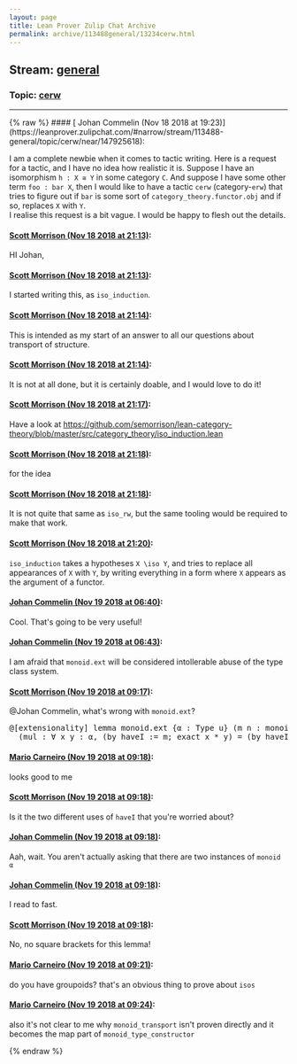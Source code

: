 ```yaml
---
layout: page
title: Lean Prover Zulip Chat Archive 
permalink: archive/113488general/13234cerw.html
---
```


## Stream: [general](https://leanprover-community.github.io/archive/113488general/index.html)
### Topic: [cerw](https://leanprover-community.github.io/archive/113488general/13234cerw.html)

---

<base href="https://leanprover.zulipchat.com">
{% raw %}
#### [ Johan Commelin (Nov 18 2018 at 19:23)](https://leanprover.zulipchat.com/#narrow/stream/113488-general/topic/cerw/near/147925618):
<p>I am a complete newbie when it comes to tactic writing. Here is a request for a tactic, and I have no idea how realistic it is. Suppose I have an isomorphism <code>h : X ≅ Y</code> in some category <code>C</code>. And suppose I have some other term <code>foo : bar X</code>, then I would like to have a tactic <code>cerw</code> (category-<code>erw</code>) that tries to figure out if <code>bar</code> is some sort of <code>category_theory.functor.obj</code> and if so, replaces <code>X</code> with <code>Y</code>.<br>
I realise this request is a bit vague. I would be happy to flesh out the details.</p>

#### [ Scott Morrison (Nov 18 2018 at 21:13)](https://leanprover.zulipchat.com/#narrow/stream/113488-general/topic/cerw/near/147929231):
<p>HI Johan,</p>

#### [ Scott Morrison (Nov 18 2018 at 21:13)](https://leanprover.zulipchat.com/#narrow/stream/113488-general/topic/cerw/near/147929239):
<p>I started writing this, as <code>iso_induction</code>.</p>

#### [ Scott Morrison (Nov 18 2018 at 21:14)](https://leanprover.zulipchat.com/#narrow/stream/113488-general/topic/cerw/near/147929248):
<p>This is intended as my start of an answer to all our questions about transport of structure.</p>

#### [ Scott Morrison (Nov 18 2018 at 21:14)](https://leanprover.zulipchat.com/#narrow/stream/113488-general/topic/cerw/near/147929296):
<p>It is not at all done, but it is certainly doable, and I would love to do it!</p>

#### [ Scott Morrison (Nov 18 2018 at 21:17)](https://leanprover.zulipchat.com/#narrow/stream/113488-general/topic/cerw/near/147929420):
<p>Have a look at <a href="https://github.com/semorrison/lean-category-theory/blob/master/src/category_theory/iso_induction.lean" target="_blank" title="https://github.com/semorrison/lean-category-theory/blob/master/src/category_theory/iso_induction.lean">https://github.com/semorrison/lean-category-theory/blob/master/src/category_theory/iso_induction.lean</a></p>

#### [ Scott Morrison (Nov 18 2018 at 21:18)](https://leanprover.zulipchat.com/#narrow/stream/113488-general/topic/cerw/near/147929421):
<p>for the idea</p>

#### [ Scott Morrison (Nov 18 2018 at 21:18)](https://leanprover.zulipchat.com/#narrow/stream/113488-general/topic/cerw/near/147929468):
<p>It is not quite that same as <code>iso_rw</code>, but the same tooling would be required to make that work.</p>

#### [ Scott Morrison (Nov 18 2018 at 21:20)](https://leanprover.zulipchat.com/#narrow/stream/113488-general/topic/cerw/near/147929531):
<p><code>iso_induction</code> takes a hypotheses <code>X \iso Y</code>, and tries to replace all appearances of <code>X</code> with <code>Y</code>, by writing everything in a form where <code>X</code> appears as the argument of a functor.</p>

#### [ Johan Commelin (Nov 19 2018 at 06:40)](https://leanprover.zulipchat.com/#narrow/stream/113488-general/topic/cerw/near/147946598):
<p>Cool. That's going to be very useful!</p>

#### [ Johan Commelin (Nov 19 2018 at 06:43)](https://leanprover.zulipchat.com/#narrow/stream/113488-general/topic/cerw/near/147946650):
<p>I am afraid that <code>monoid.ext</code> will be considered intollerable abuse of the type class system.</p>

#### [ Scott Morrison (Nov 19 2018 at 09:17)](https://leanprover.zulipchat.com/#narrow/stream/113488-general/topic/cerw/near/147951652):
<p><span class="user-mention" data-user-id="112680">@Johan Commelin</span>, what's wrong with <code>monoid.ext</code>?</p>
<div class="codehilite"><pre><span></span>@[extensionality] lemma monoid.ext {α : Type u} (m n : monoid α)
  (mul : ∀ x y : α, (by haveI := m; exact x * y) = (by haveI := n; exact x * y)) : m = n :=
</pre></div>

#### [ Mario Carneiro (Nov 19 2018 at 09:18)](https://leanprover.zulipchat.com/#narrow/stream/113488-general/topic/cerw/near/147951699):
<p>looks good to me</p>

#### [ Scott Morrison (Nov 19 2018 at 09:18)](https://leanprover.zulipchat.com/#narrow/stream/113488-general/topic/cerw/near/147951701):
<p>Is it the two different uses of <code>haveI</code> that you're worried about?</p>

#### [ Johan Commelin (Nov 19 2018 at 09:18)](https://leanprover.zulipchat.com/#narrow/stream/113488-general/topic/cerw/near/147951704):
<p>Aah, wait. You aren't actually asking that there are two instances of <code>monoid α</code></p>

#### [ Johan Commelin (Nov 19 2018 at 09:18)](https://leanprover.zulipchat.com/#narrow/stream/113488-general/topic/cerw/near/147951707):
<p>I read to fast.</p>

#### [ Scott Morrison (Nov 19 2018 at 09:18)](https://leanprover.zulipchat.com/#narrow/stream/113488-general/topic/cerw/near/147951709):
<p>No, no square brackets for this lemma!</p>

#### [ Mario Carneiro (Nov 19 2018 at 09:21)](https://leanprover.zulipchat.com/#narrow/stream/113488-general/topic/cerw/near/147951792):
<p>do you have groupoids? that's an obvious thing to prove about <code>isos</code></p>

#### [ Mario Carneiro (Nov 19 2018 at 09:24)](https://leanprover.zulipchat.com/#narrow/stream/113488-general/topic/cerw/near/147951911):
<p>also it's not clear to me why <code>monoid_transport</code> isn't proven directly and it becomes the map part of <code>monoid_type_constructor</code></p>


{% endraw %}
